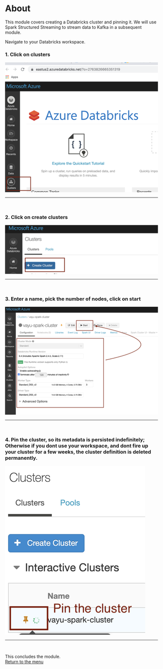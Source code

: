 

# About

This module covers creating a Databricks cluster and pinning it.  We will use Spark Structured Streaming to stream data to Kafka in a subsequent module.<br>

Navigate to your Databricks workspace.


### 1. Click on clusters
![CreateStorage01](images/04-databricks-08.png)
<br>
<hr>
<br>

### 2. Click on create clusters
![CreateStorage02](images/04-databricks-09.png)
<br>
<hr>
<br>

### 3. Enter a name, pick the number of nodes, click on start 
![CreateStorage03](images/04-databricks-10.png)
<br>
<hr>
<br>


### 4. Pin the cluster, so its metadata is persisted indefinitely; Otherwise if you dont use your workspace, and dont fire up your cluster for a few weeks, the cluster definition is deleted permanently.
![CreateStorage05](images/04-databricks-11.png)
<br>
<hr>
<br>


This concludes the module.<br>
[Return to the menu](https://github.com/anagha-microsoft/adx-kafkaConnect-hol/tree/master/hdi-standalone-nonesp#lets-get-started)

